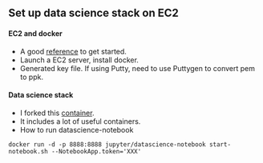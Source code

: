 ## Set up data science stack on EC2

#### EC2 and docker

* A good [reference](http://www.ybrikman.com/writing/2015/11/11/running-docker-aws-ground-up/#deploying-docker-containers-manually) to get started.
* Launch a EC2 server, install docker.
* Generated key file. If using Putty, need to use Puttygen to convert pem to ppk.

#### Data science stack

* I forked this [container](https://github.com/jupyter/docker-stacks).
* It includes a lot of useful containers.
* How to run datascience-notebook
```
docker run -d -p 8888:8888 jupyter/datascience-notebook start-notebook.sh --NotebookApp.token='XXX'

```
